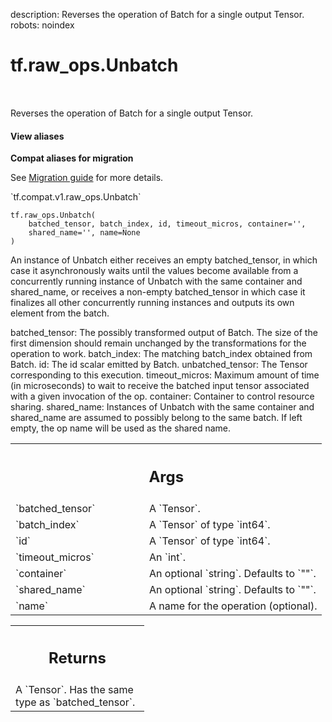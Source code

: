 description: Reverses the operation of Batch for a single output Tensor.
robots: noindex

# tf.raw_ops.Unbatch

<!-- Insert buttons and diff -->

<table class="tfo-notebook-buttons tfo-api nocontent" align="left">

</table>



Reverses the operation of Batch for a single output Tensor.

<section class="expandable">
  <h4 class="showalways">View aliases</h4>
  <p>
<b>Compat aliases for migration</b>
<p>See
<a href="https://www.tensorflow.org/guide/migrate">Migration guide</a> for
more details.</p>
<p>`tf.compat.v1.raw_ops.Unbatch`</p>
</p>
</section>

<pre class="devsite-click-to-copy prettyprint lang-py tfo-signature-link">
<code>tf.raw_ops.Unbatch(
    batched_tensor, batch_index, id, timeout_micros, container=&#x27;&#x27;,
    shared_name=&#x27;&#x27;, name=None
)
</code></pre>



<!-- Placeholder for "Used in" -->

An instance of Unbatch either receives an empty batched_tensor, in which case it
asynchronously waits until the values become available from a concurrently
running instance of Unbatch with the same container and shared_name, or receives
a non-empty batched_tensor in which case it finalizes all other concurrently
running instances and outputs its own element from the batch.

batched_tensor: The possibly transformed output of Batch. The size of the first
 dimension should remain unchanged by the transformations for the operation to
 work.
batch_index: The matching batch_index obtained from Batch.
id: The id scalar emitted by Batch.
unbatched_tensor: The Tensor corresponding to this execution.
timeout_micros: Maximum amount of time (in microseconds) to wait to receive the
 batched input tensor associated with a given invocation of the op.
container: Container to control resource sharing.
shared_name: Instances of Unbatch with the same container and shared_name are
 assumed to possibly belong to the same batch. If left empty, the op name will
 be used as the shared name.

<!-- Tabular view -->
 <table class="responsive fixed orange">
<colgroup><col width="214px"><col></colgroup>
<tr><th colspan="2"><h2 class="add-link">Args</h2></th></tr>

<tr>
<td>
`batched_tensor`
</td>
<td>
A `Tensor`.
</td>
</tr><tr>
<td>
`batch_index`
</td>
<td>
A `Tensor` of type `int64`.
</td>
</tr><tr>
<td>
`id`
</td>
<td>
A `Tensor` of type `int64`.
</td>
</tr><tr>
<td>
`timeout_micros`
</td>
<td>
An `int`.
</td>
</tr><tr>
<td>
`container`
</td>
<td>
An optional `string`. Defaults to `""`.
</td>
</tr><tr>
<td>
`shared_name`
</td>
<td>
An optional `string`. Defaults to `""`.
</td>
</tr><tr>
<td>
`name`
</td>
<td>
A name for the operation (optional).
</td>
</tr>
</table>



<!-- Tabular view -->
 <table class="responsive fixed orange">
<colgroup><col width="214px"><col></colgroup>
<tr><th colspan="2"><h2 class="add-link">Returns</h2></th></tr>
<tr class="alt">
<td colspan="2">
A `Tensor`. Has the same type as `batched_tensor`.
</td>
</tr>

</table>

